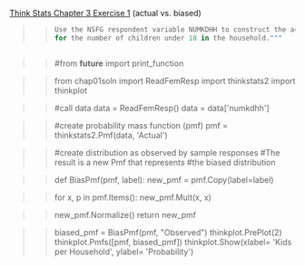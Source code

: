 [Think Stats Chapter 3 Exercise 1](http://greenteapress.com/thinkstats2/html/thinkstats2004.html#toc31) (actual vs. biased)

>> ```Python
>> Use the NSFG respondent variable NUMKDHH to construct the actual distribution 
>> for the number of children under 18 in the household."""
```
```
>> #from __future__ import print_function


>> from chap01soln import ReadFemResp
>> import thinkstats2
>> import thinkplot

>> #call data
>> data = ReadFemResp()
>> data = data['numkdhh']

>> #create probability mass function (pmf)
>> pmf = thinkstats2.Pmf(data, 'Actual')

>> #create distribution as observed by sample responses
>> #The result is a new Pmf that represents
>> #the biased distribution

>> def BiasPmf(pmf, label):
>> 	new_pmf = pmf.Copy(label=label)

>> 	for x, p in pmf.Items():
>> 		new_pmf.Mult(x, x)

>> 	new_pmf.Normalize()
>>	return new_pmf

>> biased_pmf = BiasPmf(pmf, "Observed")
>> thinkplot.PrePlot(2)
>> thinkplot.Pmfs([pmf, biased_pmf])
>> thinkplot.Show(xlabel= 'Kids per Household', ylabel= 'Probability')
```
